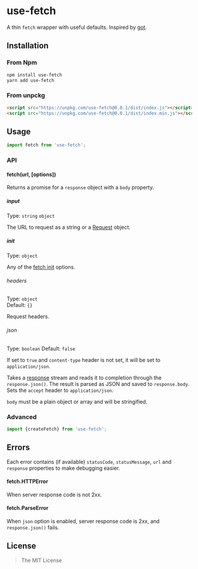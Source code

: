 # use-fetch

A thin `fetch` wrapper with useful defaults. Inspired by [got](https://github.com/sindresorhus/got).


## Installation

### From Npm
```bash
npm install use-fetch
yarn add use-fetch
```

### From unpckg
```html
<script src="https://unpkg.com/use-fetch@0.0.1/dist/index.js"></script>
<script src="https://unpkg.com/use-fetch@0.0.1/dist/index.min.js"></script>
```


## Usage
```js
import fetch from 'use-fetch';
```

### API

#### fetch(url, [options])
Returns a promise for a `response` object with a `body` property.

##### input
Type: `string` `object`

The URL to request as a string or a [Request](https://developer.mozilla.org/en-US/docs/Web/API/Request) object.

##### init
Type: `object`

Any of the [fetch init](https://developer.mozilla.org/en-US/docs/Web/API/WindowOrWorkerGlobalScope/fetch#Parameters) options.

###### headers
Type: `object`<br>
Default: `{}`

Request headers.

###### json
Type: `boolean`
Default: `false`

If set to `true` and `content-type` header is not set, it will be set to `application/json`.

Takes a [response](https://developer.mozilla.org/en-US/docs/Web/API/Response) stream and reads it to completion through the `response.json()`. The result is parsed as JSON and saved to `response.body`. Sets the `accept` header to `application/json`.

`body` must be a plain object or array and will be stringified.


### Advanced
```js
import {createFetch} from 'use-fetch';
```


## Errors
Each error contains (if available) `statusCode`, `statusMessage`, `url` and `response` properties to make debugging easier.

#### fetch.HTTPError
When server response code is not 2xx.

#### fetch.ParseError
When `json` option is enabled, server response code is 2xx, and `response.json()` fails.


## License

> The MIT License
